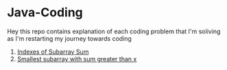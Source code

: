 # Java-Coding
Hey this repo contains explanation of each coding problem that I'm soliving as I'm restarting my journey towards coding

1. [Indexes of Subarray Sum](https://github.com/lakshmir1098/Java-Coding/blob/main/Indexes%20of%20Subarray%20Sum.md)
2. [Smallest subarray with sum greater than x](https://github.com/lakshmir1098/Java-Coding/blob/main/02%20Smallest%20subarray%20with%20sum%20greater%20than%20x.md)